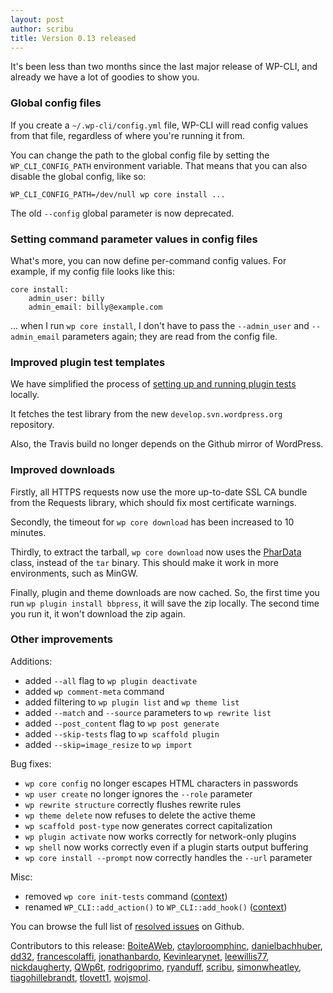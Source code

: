 ```yaml
---
layout: post
author: scribu
title: Version 0.13 released
---
```


It's been less than two months since the last major release of WP-CLI, and already we have a lot of goodies to show you.

### Global config files

If you create a `~/.wp-cli/config.yml` file, WP-CLI will read config values from that file, regardless of where you're running it from.

You can change the path to the global config file by setting the `WP_CLI_CONFIG_PATH` environment variable. That means that you can also disable the global config, like so:

	WP_CLI_CONFIG_PATH=/dev/null wp core install ...

The old `--config` global parameter is now deprecated.

### Setting command parameter values in config files

What's more, you can now define per-command config values. For example, if my config file looks like this:

	core install:
		admin_user: billy
		admin_email: billy@example.com

... when I run `wp core install`, I don't have to pass the `--admin_user` and `--admin_email` parameters again; they are read from the config file.

### Improved plugin test templates

We have simplified the process of [setting up and running plugin tests](https://github.com/wp-cli/wp-cli/wiki/Plugin-Unit-Tests) locally.

It fetches the test library from the new `develop.svn.wordpress.org` repository.

Also, the Travis build no longer depends on the Github mirror of WordPress.

### Improved downloads

Firstly, all HTTPS requests now use the more up-to-date SSL CA bundle from the Requests library, which should fix most certificate warnings.

Secondly, the timeout for `wp core download` has been increased to 10 minutes.

Thirdly, to extract the tarball, `wp core download` now uses the [PharData](http://us3.php.net/manual/en/class.phardata.php) class, instead of the `tar` binary. This should make it work in more environments, such as MinGW.

Finally, plugin and theme downloads are now cached. So, the first time you run `wp plugin install bbpress`, it will save the zip locally. The second time you run it, it won't download the zip again.

<div class="announcement changes" markdown="1">

### <i class="icon-info-circled"></i> Other improvements

Additions:

* added `--all` flag to `wp plugin deactivate`
* added `wp comment-meta` command
* added filtering to `wp plugin list` and `wp theme list`
* added `--match` and `--source` parameters to `wp rewrite list`
* added `--post_content` flag to `wp post generate`
* added `--skip-tests` flag to `wp scaffold plugin`
* added `--skip=image_resize` to `wp import`

Bug fixes:

* `wp core config` no longer escapes HTML characters in passwords
* `wp user create` no longer ignores the `--role` parameter
* `wp rewrite structure` correctly flushes rewrite rules
* `wp theme delete` now refuses to delete the active theme
* `wp scaffold post-type` now generates correct capitalization
* `wp plugin activate` now works correctly for network-only plugins
* `wp shell` now works correctly even if a plugin starts output buffering
* `wp core install --prompt` now correctly handles the `--url` parameter

Misc:

* removed `wp core init-tests` command ([context](https://github.com/wp-cli/wp-cli/pull/885))
* renamed `WP_CLI::add_action()` to `WP_CLI::add_hook()` ([context](https://github.com/wp-cli/wp-cli/pull/845))

You can browse the full list of [resolved issues](https://github.com/wp-cli/wp-cli/issues?milestone=19&page=1&state=closed) on Github.

</div>

Contributors to this release: [BoiteAWeb](https://github.com/BoiteAWeb), [ctayloroomphinc](https://github.com/ctayloroomphinc), [danielbachhuber](https://github.com/danielbachhuber), [dd32](https://github.com/dd32), [francescolaffi](https://github.com/francescolaffi), [jonathanbardo](https://github.com/jonathanbardo), [Kevinlearynet](https://github.com/Kevinlearynet), [leewillis77](https://github.com/leewillis77), [nickdaugherty](https://github.com/nickdaugherty), [QWp6t](https://github.com/QWp6t), [rodrigoprimo](https://github.com/rodrigoprimo), [ryanduff](https://github.com/ryanduff), [scribu](https://github.com/scribu), [simonwheatley](https://github.com/simonwheatley), [tiagohillebrandt](https://github.com/tiagohillebrandt), [tlovett1](https://github.com/tlovett1), [wojsmol](https://github.com/wojsmol).
